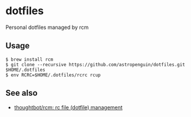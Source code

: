 # dotfiles

Personal dotfiles managed by rcm

## Usage

```shell
$ brew install rcm
$ git clone --recursive https://github.com/astropenguin/dotfiles.git $HOME/.dotfiles
$ env RCRC=$HOME/.dotfiles/rcrc rcup
```

## See also

- [thoughtbot/rcm: rc file (dotfile) management](https://github.com/thoughtbot/rcm)
